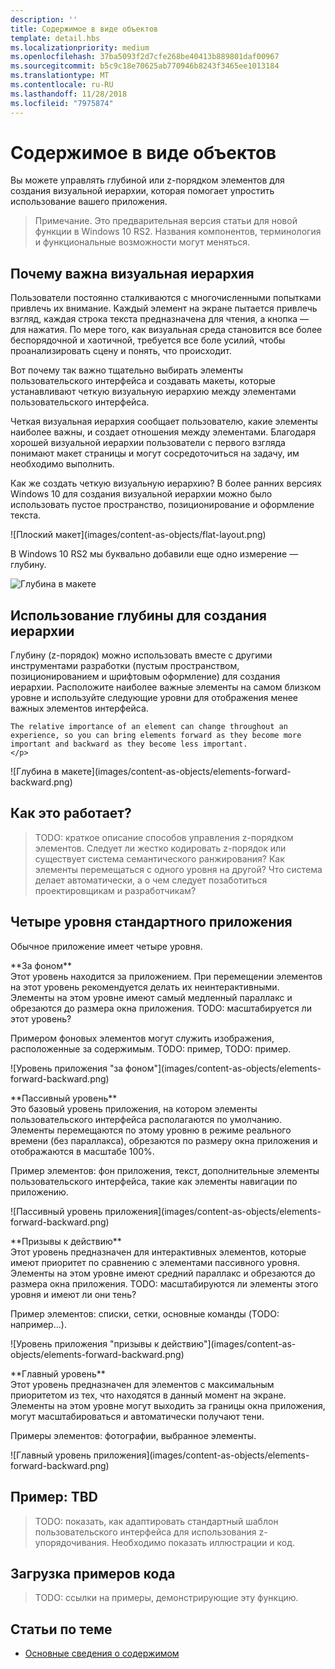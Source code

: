```yaml
---
description: ''
title: Содержимое в виде объектов
template: detail.hbs
ms.localizationpriority: medium
ms.openlocfilehash: 37ba5093f2d7cfe268be40413b889801daf00967
ms.sourcegitcommit: b5c9c18e70625ab770946b8243f3465ee1013184
ms.translationtype: MT
ms.contentlocale: ru-RU
ms.lasthandoff: 11/28/2018
ms.locfileid: "7975874"
---
```

# <a name="content-as-objects"></a>Содержимое в виде объектов

 

Вы можете управлять глубиной или z-порядком элементов для создания визуальной иерархии, которая помогает упростить использование вашего приложения.  

> Примечание. Это предварительная версия статьи для новой функции в Windows 10 RS2. Названия компонентов, терминология и функциональные возможности могут меняться. 

## <a name="why-visual-hierarchy-is-important"></a>Почему важна визуальная иерархия

Пользователи постоянно сталкиваются с многочисленными попытками привлечь их внимание. Каждый элемент на экране пытается привлечь взгляд, каждая строка текста предназначена для чтения, а кнопка — для нажатия. По мере того, как визуальная среда становится все более беспорядочной и хаотичной, требуется все боле усилий, чтобы проанализировать сцену и понять, что происходит.  

Вот почему так важно тщательно выбирать элементы пользовательского интерфейса и создавать макеты, которые устанавливают четкую визуальную иерархию между элементами пользовательского интерфейса. <!-- Every element is competing for the user's attention, and every time you add an element, you add a mental tax to the user. -->

Четкая визуальная иерархия сообщает пользователю, какие элементы наиболее важны, и создает отношения между элементами. Благодаря хорошей визуальной иерархии пользователи с первого взгляда понимают макет страницы и могут сосредоточиться на задачу, им необходимо выполнить. 

<p></p>


<div class="side-by-side">
<div class="side-by-side-content">
  <div class="side-by-side-content-left">
  <p>Как же создать четкую визуальную иерархию? В более ранних версиях Windows 10 для создания визуальной иерархии можно было использовать пустое пространство, позиционирование и оформление текста. </p>
  </div>
  <div class="side-by-side-content-right">
    ![Плоский макет](images/content-as-objects/flat-layout.png)
    
  </div>
</div>
</div>

В Windows 10 RS2 мы буквально добавили еще одно измерение — глубину. 

![Глубина в макете](images/content-as-objects/depth-in-layout2.png)


## <a name="use-depth-to-establish-a-hierarchy"></a>Использование глубины для создания иерархии 

<p></p>

<div class="side-by-side">
<div class="side-by-side-content">
  <div class="side-by-side-content-left">
     <p>Глубину (z-порядок) можно использовать вместе с другими инструментами разработки (пустым пространством, позиционированием и шрифтовым оформление) для создания иерархии. Расположите наиболее важные элементы на самом близком уровне и используйте следующие уровни для отображения менее важных элементов интерфейса. 

    The relative importance of an element can change throughout an experience, so you can bring elements forward as they become more important and backward as they become less important. 
    </p>
  </div>
  <div class="side-by-side-content-right">
    ![Глубина в макете](images/content-as-objects/elements-forward-backward.png) 
    
  </div>
</div>
</div>

## <a name="how-does-it-work"></a>Как это работает?
> TODO: краткое описание способов управления z-порядком элементов. Следует ли жестко кодировать z-порядок или существует система семантического ранжирования? Как элементы перемещаться с одного уровня на другой? Что система делает автоматически, а о чем следует позаботиться проектировщикам и разработчикам? 

## <a name="the-four-layers-of-a-typical-app-layers"></a>Четыре уровня стандартного приложения

<p>Обычное приложение имеет четыре уровня.</p>
<p></p>

<div class="side-by-side">
<div class="side-by-side-content">
  <div class="side-by-side-content-left">
  **За фоном** <br/>
Этот уровень находится за приложением.  При перемещении элементов на этот уровень рекомендуется делать их неинтерактивными. Элементы на этом уровне имеют самый медленный параллакс и обрезаются до размера окна приложения. TODO: масштабируется ли этот уровень? 

<p>Примером фоновых элементов могут служить изображения, расположенные за содержимым. TODO: пример, TODO: пример.</p>
  </div>
  <div class="side-by-side-content-right">
    ![Уровень приложения "за фоном"](images/content-as-objects/elements-forward-backward.png)
    
  </div>
</div>
</div>

<p></p>

<div class="side-by-side">
<div class="side-by-side-content">
  <div class="side-by-side-content-left">
  **Пассивный уровень** <br/>
Это базовый уровень приложения, на котором элементы пользовательского интерфейса располагаются по умолчанию.  Элементы перемещаются по этому уровню в режиме реального времени (без параллакса), обрезаются по размеру окна приложения и отображаются в масштабе 100%. 

<p>Пример элементов: фон приложения, текст, дополнительные элементы пользовательского интерфейса, такие как элементы навигации по приложению.</p>
  </div>
  <div class="side-by-side-content-right">
    ![Пассивный уровень приложения](images/content-as-objects/elements-forward-backward.png)
    
  </div>
</div>
</div>

<p></p>

<div class="side-by-side">
<div class="side-by-side-content">
  <div class="side-by-side-content-left">
  **Призывы к действию** <br/>
Этот уровень предназначен для интерактивных элементов, которые имеют приоритет по сравнению с элементами пассивного уровня. Элементы на этом уровне имеют средний параллакс и обрезаются до размера окна приложения. TODO: масштабируются ли элементы этого уровня и имеют ли они тень?

<p>Пример элементов: списки, сетки, основные команды (TODO: например...).</p> 
  </div>
  <div class="side-by-side-content-right">
    ![Уровень приложения "призывы к действию"](images/content-as-objects/elements-forward-backward.png)
    
  </div>
</div>
</div>

<p></p>
<div class="side-by-side">
<div class="side-by-side-content">
  <div class="side-by-side-content-left">
  **Главный уровень** <br/>
Этот уровень предназначен для элементов с максимальным приоритетом из тех, что находятся в данный момент на экране.  Элементы на этом уровне могут выходить за границы окна приложения, могут масштабироваться и автоматически получают тени.

<p>Примеры элементов: фотографии, выбранное элементы.</p>  
  </div>
  <div class="side-by-side-content-right">
    ![Главный уровень приложения](images/content-as-objects/elements-forward-backward.png)
    
  </div>
</div>
</div>



<!--
Depth is meaningful; it establishes visual and interactive hierarchy for users to efficiently complete tasks. Depth orients users in our system. 
-->

## <a name="example-tbd"></a>Пример: TBD
> TODO: показать, как адаптировать стандартный шаблон пользовательского интерфейса для использования z-упорядочивания. Необходимо показать иллюстрации и код. 

## <a name="download-the-code-samples"></a>Загрузка примеров кода
>TODO: ссылки на примеры, демонстрирующие эту функцию. 


## <a name="related-articles"></a>Статьи по теме
* [Основные сведения о содержимом](../basics/content-basics.md)
